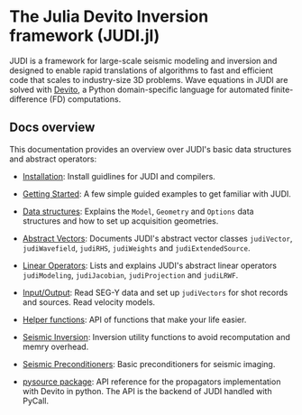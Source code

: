 # The Julia Devito Inversion framework (JUDI.jl)

JUDI is a framework for large-scale seismic modeling and inversion and designed to enable rapid translations of algorithms to fast and efficient code that scales to industry-size 3D problems. Wave equations in JUDI are solved with [Devito](https://www.devitoproject.org/), a Python domain-specific language for automated finite-difference (FD) computations. 

## Docs overview

This documentation provides an overview over JUDI's basic data structures and abstract operators:

 * [Installation](@ref): Install guidlines for JUDI and compilers.

 * [Getting Started](@ref): A few simple guided examples to get familiar with JUDI.

 * [Data structures](@ref): Explains the `Model`, `Geometry` and `Options` data structures and how to set up acquisition geometries.

 * [Abstract Vectors](@ref): Documents JUDI's abstract vector classes `judiVector`, `judiWavefield`, `judiRHS`, `judiWeights` and `judiExtendedSource`.

 * [Linear Operators](@ref): Lists and explains JUDI's abstract linear operators `judiModeling`, `judiJacobian`, `judiProjection` and `judiLRWF`.

 * [Input/Output](@ref): Read SEG-Y data and set up `judiVectors` for shot records and sources. Read velocity models.

 * [Helper functions](@ref): API of functions that make your life easier.

 * [Seismic Inversion](@ref): Inversion utility functions to avoid recomputation and memry overhead.

 * [Seismic Preconditioners](@ref): Basic preconditioners for seismic imaging.

 * [pysource package](@ref): API reference for the propagators implementation with Devito in python. The API is the backend of JUDI handled with PyCall.